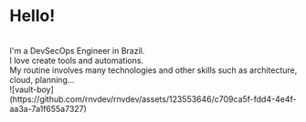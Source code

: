 # Hello!
<br>
I'm a DevSecOps Engineer in Brazil.
<br>
I love create tools and automations.
<br>
My routine involves many technologies and other skills such as architecture, cloud, planning...
<br>
![vault-boy](https://github.com/rnvdev/rnvdev/assets/123553646/c709ca5f-fdd4-4e4f-aa3a-7a1f655a7327)

